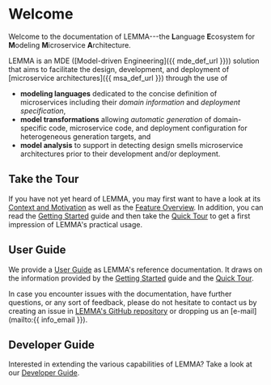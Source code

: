 # Welcome

Welcome to the documentation of LEMMA---the **L**anguage **E**cosystem for
**M**odeling **M**icroservice **A**rchitecture.

LEMMA is an MDE
([Model-driven Engineering]({{ mde_def_url }})) solution that aims to facilitate
the design, development, and deployment of
[microservice architectures]({{ msa_def_url }}) through the use of

- **modeling languages** dedicated to the concise definition of microservices
including their *domain information* and *deployment specification*,
- **model transformations** allowing *automatic generation* of domain-specific
code, microservice code, and deployment configuration for heterogeneous
generation targets, and
- **model analysis** to support in detecting design smells microservice
architectures prior to their development and/or deployment.

## Take the Tour

If you have not yet heard of LEMMA, you may first want to have a look at its
[Context and Motivation](context-motivation) as well as the
[Feature Overview](feature-overview). In addition, you can read the
[Getting Started](getting-started) guide and then take the
[Quick Tour](getting-started/tour.md) to get a first impression of LEMMA's
practical usage.

## User Guide

We provide a [User Guide](user-guide) as LEMMA's reference documentation. It
draws on the information provided by the [Getting Started](getting-started)
guide and the [Quick Tour](getting-started/tour.md).

In case you encounter issues with the documentation, have further questions, or
any sort of feedback, please do not hesitate to contact us by creating an issue
in [LEMMA's GitHub repository](https://github.com/SeelabFhdo/lemma/) or dropping
us an [e-mail](mailto:{{ info_email }}).

## Developer Guide

Interested in extending the various capabilities of LEMMA? Take a look at our
[Developer Guide](developer-guide).
